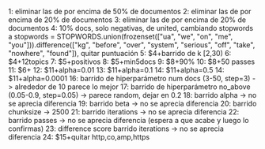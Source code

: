 1: eliminar las de por encima de 50% de documentos
2: eliminar las de por encima de 20% de documentos
3: eliminar las de por encima de 20% de documentos
4: 10% docs, solo negativas, de united, cambiando stopwords a stopwords = STOPWORDS.union(frozenset(["ua", "we", "on", "me", "you"])).difference(["kg", "before", "over", "system", "serious", "off", "take", "nowhere", "found"]), quitar puntuación
5: $4+barrido de k [2,30)
6: $4+12topics
7: $5+positivos
8: $5+min5docs
9: $8+90%
10: $8+50 passes
11: $6+
12: $11+alpha=0.01
13: $11+alpha=0.1
14: $11+alpha=0.5
14: $11+alpha=0.0001
16: barrido de hiperparámetro num docs (3-50, step=3) -> alrededor de 10 parece lo mejor
17: barrido de hiperparámetro no_above (0.05-0.9, step=0.05) -> parece random, dejar en 0.2
18: barrido alpha -> no se aprecia diferencia
19: barrido beta -> no se aprecia diferencia
20: barrido chunksize -> 2500
21: barrido iterations -> no se aprecia diferencia
22: barrido passes -> no se aprecia diferencia (espera a que acabe y luego lo confirmas)
23: difference score barrido iterations -> no se aprecia diferencia
24: $15+quitar http,co,amp,https
